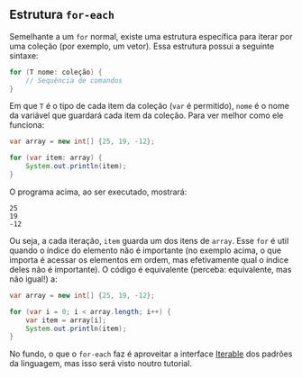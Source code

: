 Estrutura `for-each`
--------------------

Semelhante a um `for` normal, existe uma estrutura específica para iterar por
uma coleção (por exemplo, um vetor). Essa estrutura possui a seguinte sintaxe:

```java
for (T nome: coleção) {
    // Sequência de comandos
}
```

Em que `T` é o tipo de cada item da coleção (`var` é permitido), `nome` é o
nome da variável que guardará cada item da coleção. Para ver melhor como ele
funciona:

```java
var array = new int[] {25, 19, -12};

for (var item: array) {
    System.out.println(item);
}
```

O programa acima, ao ser executado, mostrará:

```text
25
19
-12
```

Ou seja, a cada iteração, `item` guarda um dos itens de `array`. Esse `for` é
util quando o índice do elemento não é importante (no exemplo acima, o que
importa é acessar os elementos em ordem, mas efetivamente qual o índice deles
não é importante). O código é equivalente (perceba: equivalente, mas não
igual!) a:

```java
var array = new int[] {25, 19, -12};

for (var i = 0; i < array.length; i++) {
    var item = array[i];
    System.out.println(item);
}
```

No fundo, o que o `for-each` faz é aproveitar a interface
[Iterable](https://docs.oracle.com/javase/10/docs/api/java/lang/Iterable.html)
dos padrões da linguagem, mas isso será visto noutro tutorial.
